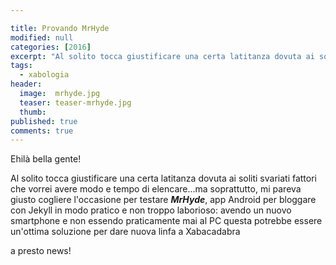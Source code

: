 ```yaml
---

title: Provando MrHyde
modified: null
categories: [2016]
excerpt: "Al solito tocca giustificare una certa latitanza dovuta ai soliti svariati fattori"
tags:
  - xabologia
header:  
  image:  mrhyde.jpg
  teaser: teaser-mrhyde.jpg
  thumb: 
published: true
comments: true
---
```


Ehilà bella gente! 

Al solito tocca giustificare una certa latitanza dovuta ai soliti svariati fattori che vorrei avere modo e tempo di elencare...ma soprattutto, mi pareva giusto cogliere l'occasione per testare ***MrHyde***, app Android per bloggare con Jekyll in modo pratico e non troppo laborioso: avendo un nuovo smartphone e non essendo praticamente mai al PC questa potrebbe essere un'ottima soluzione per dare nuova linfa a Xabacadabra

a presto news!